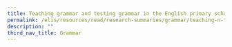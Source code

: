 ```yaml
---
title: Teaching grammar and testing grammar in the English primary school
permalink: /elis/resources/read/research-summaries/grammar/teaching-n-testing-grammar-in-english-primary-school/
description: ""
third_nav_title: Grammar
---
```


